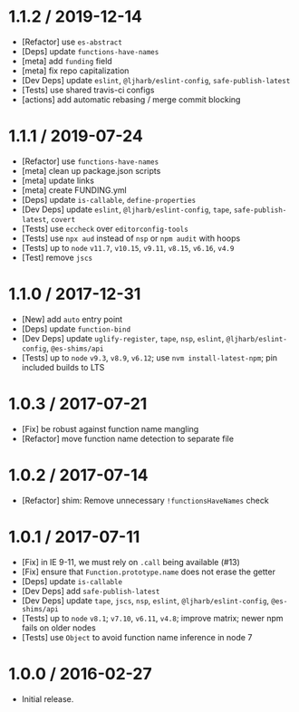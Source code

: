 1.1.2 / 2019-12-14
=================
  * [Refactor] use `es-abstract`
  * [Deps] update `functions-have-names`
  * [meta] add `funding` field
  * [meta] fix repo capitalization
  * [Dev Deps] update `eslint`, `@ljharb/eslint-config`, `safe-publish-latest`
  * [Tests] use shared travis-ci configs
  * [actions] add automatic rebasing / merge commit blocking

1.1.1 / 2019-07-24
=================
  * [Refactor] use `functions-have-names`
  * [meta] clean up package.json scripts
  * [meta] update links
  * [meta] create FUNDING.yml
  * [Deps] update `is-callable`, `define-properties`
  * [Dev Deps] update `eslint`, `@ljharb/eslint-config`, `tape`, `safe-publish-latest`,  `covert`
  * [Tests] use `eccheck` over `editorconfig-tools`
  * [Tests] use `npx aud` instead of `nsp` or `npm audit` with hoops
  * [Tests] up to `node` `v11.7`, `v10.15`, `v9.11`, `v8.15`, `v6.16`, `v4.9`
  * [Test] remove `jscs`

1.1.0 / 2017-12-31
=================
  * [New] add `auto` entry point
  * [Deps] update `function-bind`
  * [Dev Deps] update `uglify-register`, `tape`, `nsp`, `eslint`, `@ljharb/eslint-config`, `@es-shims/api`
  * [Tests] up to `node` `v9.3`, `v8.9`, `v6.12`; use `nvm install-latest-npm`; pin included builds to LTS

1.0.3 / 2017-07-21
=================
  * [Fix] be robust against function name mangling
  * [Refactor] move function name detection to separate file

1.0.2 / 2017-07-14
=================
  * [Refactor] shim: Remove unnecessary `!functionsHaveNames` check

1.0.1 / 2017-07-11
=================
  * [Fix] in IE 9-11, we must rely on `.call` being available (#13)
  * [Fix] ensure that `Function.prototype.name` does not erase the getter
  * [Deps] update `is-callable`
  * [Dev Deps] add `safe-publish-latest`
  * [Dev Deps] update `tape`, `jscs`, `nsp`, `eslint`, `@ljharb/eslint-config`, `@es-shims/api`
  * [Tests] up to `node` `v8.1`; `v7.10`, `v6.11`, `v4.8`; improve matrix; newer npm fails on older nodes
  * [Tests] use `Object` to avoid function name inference in node 7

1.0.0 / 2016-02-27
=================
  * Initial release.
